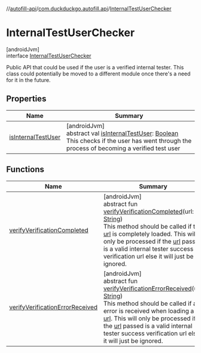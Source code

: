 //[autofill-api](../../../index.md)/[com.duckduckgo.autofill.api](../index.md)/[InternalTestUserChecker](index.md)

# InternalTestUserChecker

[androidJvm]\
interface [InternalTestUserChecker](index.md)

Public API that could be used if the user is a verified internal tester. This class could potentially be moved to a different module once there's a need for it in the future.

## Properties

| Name | Summary |
|---|---|
| [isInternalTestUser](is-internal-test-user.md) | [androidJvm]<br>abstract val [isInternalTestUser](is-internal-test-user.md): [Boolean](https://kotlinlang.org/api/latest/jvm/stdlib/kotlin/-boolean/index.html)<br>This checks if the user has went through the process of becoming a verified test user |

## Functions

| Name | Summary |
|---|---|
| [verifyVerificationCompleted](verify-verification-completed.md) | [androidJvm]<br>abstract fun [verifyVerificationCompleted](verify-verification-completed.md)(url: [String](https://kotlinlang.org/api/latest/jvm/stdlib/kotlin/-string/index.html))<br>This method should be called if the [url](verify-verification-completed.md) is completely loaded. This will only be processed if the [url](verify-verification-completed.md) passed is a valid internal tester success verification url else it will just be ignored. |
| [verifyVerificationErrorReceived](verify-verification-error-received.md) | [androidJvm]<br>abstract fun [verifyVerificationErrorReceived](verify-verification-error-received.md)(url: [String](https://kotlinlang.org/api/latest/jvm/stdlib/kotlin/-string/index.html))<br>This method should be called if an error is received when loading a [url](verify-verification-error-received.md). This will only be processed if the [url](verify-verification-error-received.md) passed is a valid internal tester success verification url else it will just be ignored. |
